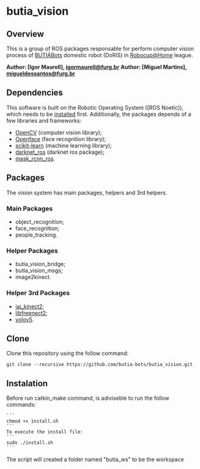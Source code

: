 # butia_vision

## Overview
This is a group of ROS packages responsable for perform computer vision process of [BUTIÁBots](https://fbot.vercel.app/) domestic robot (DoRIS) in [Robocup@Home](https://athome.robocup.org/) league. 

**Author: [Igor Maurell], igormaurell@furg.br**
**Author: [Miguel Martins], migueldossantos@furg.br**

## Dependencies
This software is built on the Robotic Operating System ([ROS Noetic]), which needs to be [installed](https://github.com/butia-bots/butia_learning/wiki/Instala%C3%A7%C3%B5es-importantes#ros-robot-operating-system) first. Additionally, the packages depends of a few libraries and frameworks:

- [OpenCV](http://opencv.org/) (computer vision library);
- [Openface](https://cmusatyalab.github.io/openface/) (face recognition library);
- [scikit-learn](http://scikit-learn.org/stable/) (machine learning library);
- [darknet_ros](https://github.com/leggedrobotics/darknet_ros) (darknet ros package);
- [mask_rcnn_ros](https://github.com/crislmfroes/mask_rcnn_ros).

## Packages
The vision system has main packages, helpers and 3rd helpers.

### Main Packages
- object_recognition;
- face_recognition;
- people_tracking.

### Helper Packages
- butia_vision_bridge;
- butia_vision_msgs;
- image2kinect.

### Helper 3rd Packages
- [iai_kinect2](https://github.com/butia-bots/iai_kinect2);
- [libfreenect2](https://github.com/butia-bots/libfreenect2);
- [yolov5](https://github.com/butia-bots/yolov5).

## Clone

Clone this repository using the follow command:
```
git clone --recursive https://github.com/butia-bots/butia_vision.git
```

## Instalation
Before run catkin_make command, is adiviseble to run the follow commands:

	```
	chmod +x install.sh
	```
	To execute the install file:
	```
	sudo ./install.sh
	```
The script will created a folder named "butia_ws" to be the workspace
